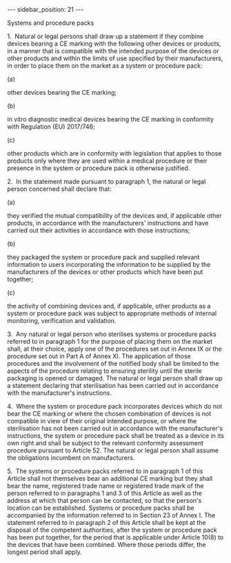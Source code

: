 
<meta data-rh="true" name="docsearch:language" content="en">
<meta data-rh="true" name="docsearch:version" content="current">
<meta data-rh="true" name="docsearch:docusaurus_tag" content="docs-default-current">
        ---
sidebar_position: 21
---
           <p class="stitle-article-norm">Systems and procedure packs</p>
   <p class="norm">1.&nbsp;&nbsp;Natural or legal persons shall draw up a
 statement if they combine devices bearing a CE&nbsp;marking with the 
following other devices or products, in a manner that is compatible with
 the intended purpose of the devices or other products and within the 
limits of use specified by their manufacturers, in order to place them 
on the market as a system or procedure pack:</p>
   <div class="grid-container grid-list">
      <div class="list grid-list-column-1">
         <span>(a)&nbsp;</span>
      </div>
      <div class="grid-list-column-2">
         <p class="norm">other devices bearing the CE marking;</p>
      </div>
   </div>
   <div class="grid-container grid-list">
      <div class="list grid-list-column-1">
         <span>(b)&nbsp;</span>
      </div>
      <div class="grid-list-column-2">
         <p class="norm">
            <span class="italics">in vitro</span> diagnostic medical devices bearing the CE marking in conformity with Regulation&nbsp;(EU)&nbsp;2017/746;</p>
      </div>
   </div>
   <div class="grid-container grid-list">
      <div class="list grid-list-column-1">
         <span>(c)&nbsp;</span>
      </div>
      <div class="grid-list-column-2">
         <p class="norm">other products which are in conformity with 
legislation that applies to those products only where they are used 
within a medical procedure or their presence in the system or procedure 
pack is otherwise justified.</p>
      </div>
   </div>
   <p class="norm">2.&nbsp;&nbsp;In the statement made pursuant to paragraph&nbsp;1, the natural or legal person concerned shall declare that:</p>
   <div class="grid-container grid-list">
      <div class="list grid-list-column-1">
         <span>(a)&nbsp;</span>
      </div>
      <div class="grid-list-column-2">
         <p class="norm">they verified the mutual compatibility of the 
devices and, if applicable other products, in accordance with the 
manufacturers' instructions and have carried out their activities in 
accordance with those instructions;</p>
      </div>
   </div>
   <div class="grid-container grid-list">
      <div class="list grid-list-column-1">
         <span>(b)&nbsp;</span>
      </div>
      <div class="grid-list-column-2">
         <p class="norm">they packaged the system or procedure pack and 
supplied relevant information to users incorporating the information to 
be supplied by the manufacturers of the devices or other products which 
have been put together;</p>
      </div>
   </div>
   <div class="grid-container grid-list">
      <div class="list grid-list-column-1">
         <span>(c)&nbsp;</span>
      </div>
      <div class="grid-list-column-2">
         <p class="norm">the activity of combining devices and, if 
applicable, other products as a system or procedure pack was subject to 
appropriate methods of internal monitoring, verification and validation.</p>
      </div>
   </div>
   <p class="norm">3.&nbsp;&nbsp;Any natural or legal person who 
sterilises systems or procedure packs referred to in paragraph&nbsp;1 
for the purpose of placing them on the market shall, at their choice, 
apply one of the procedures set out in Annex&nbsp;IX or the procedure 
set out in Part A of Annex&nbsp;XI. The application of those procedures 
and the involvement of the notified body shall be limited to the aspects
 of the procedure relating to ensuring sterility until the sterile 
packaging is opened or damaged. The natural or legal person shall draw 
up a statement declaring that sterilisation has been carried out in 
accordance with the manufacturer's instructions.</p>
   <p class="norm">4.&nbsp;&nbsp;Where the system or procedure pack 
incorporates devices which do not bear the CE&nbsp;marking or where the 
chosen combination of devices is not compatible in view of their 
original intended purpose, or where the sterilisation has not been 
carried out in accordance with the manufacturer's instructions, the 
system or procedure pack shall be treated as a device in its own right 
and shall be subject to the relevant conformity assessment procedure 
pursuant to Article&nbsp;52. The natural or legal person shall assume 
the obligations incumbent on manufacturers.</p>
   <p class="norm">5.&nbsp;&nbsp;The systems or procedure packs referred
 to in paragraph&nbsp;1 of this Article&nbsp;shall not themselves bear 
an additional CE marking but they shall bear the name, registered trade 
name or registered trade mark of the person referred to in paragraphs 1 
and 3 of this Article&nbsp;as well as the address at which that person 
can be contacted, so that the person's location can be established. 
Systems or procedure packs shall be accompanied by the information 
referred to in Section&nbsp;23 of Annex&nbsp;I. The statement referred 
to in paragraph&nbsp;2 of this Article&nbsp;shall be kept at the 
disposal of the competent authorities, after the system or procedure 
pack has been put together, for the period that is applicable under 
Article&nbsp;10(8) to the devices that have been combined. Where those 
periods differ, the longest period shall apply.</p>